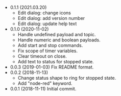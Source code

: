 - 0.1.1 (2021.03.20)
    - Edit dialog: change icons
    - Edit dialog: add version number 
    - Edit dialog: update help text
- 0.1.0 (2020-11-02)
    - Handle undefined payload and topic.
    - Handle numeric and boolean payloads.
    - Add start and stop commands.
    - Fix scope of timer variables.
    - Clear timeout on close.
    - Add text to status for stopped state.
- 0.0.3 (2019-01-03) Fix README format.
- 0.0.2 (2018-11-13)
    - Change status shape to ring for stopped state.
    - Add "node-red" keyword.
- 0.0.1 (2018-11-11) Initial commit.
